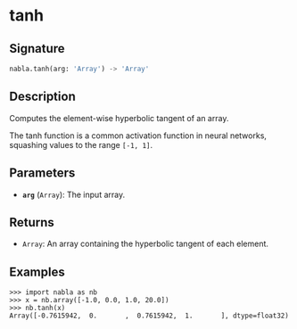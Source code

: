 # tanh

## Signature

```python
nabla.tanh(arg: 'Array') -> 'Array'
```

## Description

Computes the element-wise hyperbolic tangent of an array.

The tanh function is a common activation function in neural networks,
squashing values to the range `[-1, 1]`.

## Parameters

- **`arg`** (`Array`): The input array.

## Returns

- `Array`: An array containing the hyperbolic tangent of each element.

## Examples

```pycon
>>> import nabla as nb
>>> x = nb.array([-1.0, 0.0, 1.0, 20.0])
>>> nb.tanh(x)
Array([-0.7615942,  0.       ,  0.7615942,  1.       ], dtype=float32)
```
